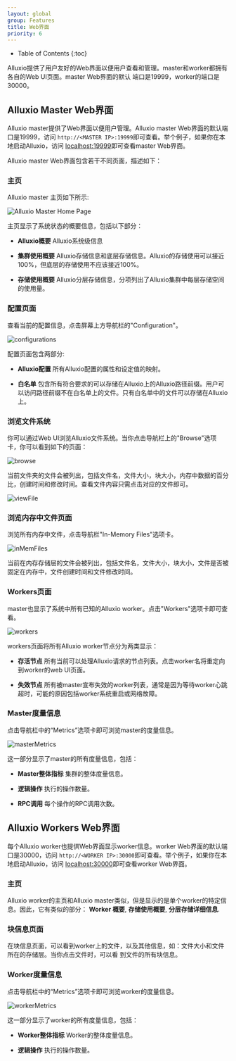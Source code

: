 ```yaml
---
layout: global
group: Features
title: Web界面
priority: 6
---
```


* Table of Contents
{:toc}

Alluxio提供了用户友好的Web界面以便用户查看和管理。master和worker都拥有各自的Web UI页面。master Web界面的默认
端口是19999，worker的端口是30000。

## Alluxio Master Web界面

Alluxio master提供了Web界面以便用户管理。Alluxio master Web界面的默认端口是19999，访问
`http://<MASTER IP>:19999`即可查看。举个例子，如果你在本地启动Alluxio，访问
[localhost:19999](http://localhost:19999)即可查看master Web界面。

Alluxio master Web界面包含若干不同页面，描述如下：

### 主页

Alluxio master 主页如下所示:

![Alluxio Master Home Page]({{site.data.img.screenshot_overview}})

主页显示了系统状态的概要信息，包括以下部分：

* **Alluxio概要** Alluxio系统级信息

* **集群使用概要** Alluxio存储信息和底层存储信息。Alluxio的存储使用可以接近100%，但底层的存储使用不应该接近100%。

* **存储使用概要** Alluxio分层存储信息，分项列出了Alluxio集群中每层存储空间的使用量。

### 配置页面

查看当前的配置信息，点击屏幕上方导航栏的"Configuration"。

![configurations]({{site.data.img.screenshot_systemConfiguration}})

配置页面包含两部分:

* **Alluxio配置** 所有Alluxio配置的属性和设定值的映射。

* **白名单** 包含所有符合要求的可以存储在Alluxio上的Alluxio路径前缀。用户可以访问路径前缀不在白名单上的文件。只有白名单中的文件可以存储在Alluxio上。

### 浏览文件系统

你可以通过Web UI浏览Alluxio文件系统。当你点击导航栏上的"Browse"选项卡，你可以看到如下的页面：

![browse]({{site.data.img.screenshot_browseFileSystem}})

当前文件夹的文件会被列出，包括文件名，文件大小，块大小，内存中数据的百分比，创建时间和修改时间。查看文件内容只需点击对应的文件即可。

![viewFile]({{site.data.img.screenshot_viewFile}})

### 浏览内存中文件页面

浏览所有内存中文件，点击导航栏"In-Memory Files"选项卡。

![inMemFiles]({{site.data.img.screenshot_inMemoryFiles}})

当前在内存存储层的文件会被列出，包括文件名，文件大小，块大小，文件是否被固定在内存中，文件创建时间和文件修改时间。

### Workers页面

master也显示了系统中所有已知的Alluxio worker。点击"Workers"选项卡即可查看。

![workers]({{site.data.img.screenshot_workers}})

workers页面将所有Alluxio worker节点分为两类显示：

* **存活节点** 所有当前可以处理Alluxio请求的节点列表。点击worker名将重定向到worker的web UI页面。

* **失效节点** 所有被master宣布失效的worker列表，通常是因为等待worker心跳超时，可能的原因包括worker系统重启或网络故障。

### Master度量信息

点击导航栏中的“Metrics”选项卡即可浏览master的度量信息。

![masterMetrics]({{site.data.img.screenshot_masterMetrics}})

这一部分显示了master的所有度量信息，包括：

* **Master整体指标** 集群的整体度量信息。

* **逻辑操作** 执行的操作数量。

* **RPC调用** 每个操作的RPC调用次数。

## Alluxio Workers Web界面

每个Alluxio worker也提供Web界面显示worker信息。worker Web界面的默认端口是30000，访问
`http://<WORKER IP>:30000`即可查看。举个例子，如果你在本地启动Alluxio，访问
[localhost:30000](http://localhost:30000)即可查看worker Web界面。

### 主页

Alluxio worker的主页和Alluxio master类似，但是显示的是单个worker的特定信息。因此，它有类似的部分：
**Worker 概要**, **存储使用概要**, **分层存储详细信息**.

### 块信息页面

在块信息页面，可以看到worker上的文件，以及其他信息，如：文件大小和文件所在的存储层。当你点击文件时，可以看
到文件的所有块信息。

### Worker度量信息

点击导航栏中的“Metrics”选项卡即可浏览worker的度量信息。

![workerMetrics]({{site.data.img.screenshot_workerMetrics}})

这一部分显示了worker的所有度量信息，包括：

* **Worker整体指标** Worker的整体度量信息。

* **逻辑操作** 执行的操作数量。
